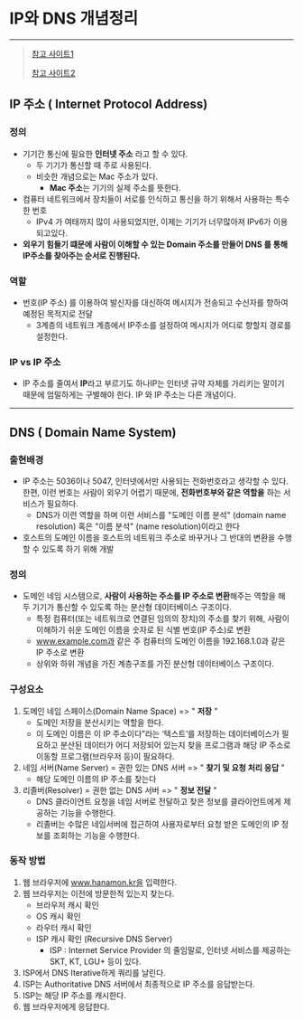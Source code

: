 # IP와 DNS 개념정리 

---

>[참고 사이트1](https://hanamon.kr/dns%EB%9E%80-%EB%8F%84%EB%A9%94%EC%9D%B8-%EB%84%A4%EC%9E%84-%EC%8B%9C%EC%8A%A4%ED%85%9C-%EA%B0%9C%EB%85%90%EB%B6%80%ED%84%B0-%EC%9E%91%EB%8F%99-%EB%B0%A9%EC%8B%9D%EA%B9%8C%EC%A7%80/)
>
>[참고 사이트2](https://m.blog.naver.com/kinxtime/220636766370)

## IP 주소 ( Internet Protocol Address) 

### 정의

- 기기간 통신에 필요한 **인터넷 주소** 라고 할 수 있다. 
  - 두 기기가 통신할 때 주로 사용된다. 
  - 비슷한 개념으로는 Mac 주소가 있다. 
    - **Mac 주소**는 기기의 실제 주소를 뜻한다. 
- 컴퓨터 네트워크에서 장치들이 서로를 인식하고 통신을 하기 위해서 사용하는 특수한 번호
  - IPv4 가 여태까지 많이 사용되었지만, 이제는 기기가 너무많아져 IPv6가 이용되고있다. 
- **외우기 힘들기 떄문에 사람이 이해할 수 있는 Domain 주소를 만들어 DNS 를 통해 IP주소를 찾아주는 순서로 진행된다.** 

### 역할

- 번호(IP 주소) 를 이용하여 발신자를 대신하여 메시지가 전송되고 수신자를 향하여 예정된 목적지로 전달
  - 3계층의 네트워크 계층에서 IP주소를 설정하여 메시지가 어디로 향할지 경로를 설정한다. 

### IP vs IP 주소

- IP 주소를 줄여서 **IP**라고 부르기도 하나IP는 인터넷 규약 자체를 가리키는 말이기 때문에 엄밀하게는 구별해야 한다. IP 와 IP 주소는 다른 개념이다.

---

## DNS ( Domain Name System)

### 출현배경 

- IP 주소는 5036이나 5047, 인터넷에서만 사용되는 전화번호라고 생각할 수 있다. 한편, 이런 번호는 사람이 외우기 어렵기 때문에, **전화번호부와 같은 역할을** 하는 서비스가 필요하다. 
  - DNS가 이런 역할을 하며 이런 서비스를 "도메인 이름 분석" (domain name resolution) 혹은 "이름 분석" (name resolution)이라고 한다
- 호스트의 도메인 이름을 호스트의 네트워크 주소로 바꾸거나 그 반대의 변환을 수행할 수 있도록 하기 위해 개발

### 정의

- 도메인 네임 시스템으로, **사람이 사용하는 주소를 IP 주소로 변환**해주는 역할을 해 두 기기가 통신할 수 있도록 하는 분산형 데이터베이스 구조이다. 
  - 특정 컴퓨터(또는 네트워크로 연결된 임의의 장치)의 주소를 찾기 위해, 사람이 이해하기 쉬운 도메인 이름을 숫자로 된 식별 번호(IP 주소)로 변환
  - www.example.com과 같은 주 컴퓨터의 도메인 이름을 192.168.1.0과 같은 IP 주소로 변환
  - 상위와 하위 개념을 가진 계층구조를 가진 분산형 데이터베이스 구조이다. 

### 구성요소

1. 도메인 네임 스페이스(Domain Name Space) => " **저장** "
   - 도메인 저장을 분산시키는 역할을 한다. 
   - 이 도메인 이름은 이 IP 주소이다”라는 ‘텍스트’를 저장하는 데이터베이스가 필요하고 분산된 데이터가 어디 저장되어 있는지 찾을 프로그램과 해당 IP 주소로 이동할 프로그램(브라우저 등)이 필요하다. 
2. 네임 서버(Name Server) = 권한 있는 DNS 서버 => " **찾기 및 요청 처리 응답** "
   - 해당 도메인 이름의 IP 주소를 찾는다
3. 리졸버(Resolver) = 권한 없는 DNS 서버 => " **정보 전달** "
   - DNS 클라이언트 요청을 네임 서버로 전달하고 찾은 정보를 클라이언트에게 제공하는 기능을 수행한다. 
   - 리졸버는 수많은 네임서버에 접근하여 사용자로부터 요청 받은 도메인의 IP 정보를 조회하는 기능을 수행한다.

### 동작 방법

1. 웹 브라우저에 www.hanamon.kr을 입력한다.
2. 웹 브라우저는 이전에 방문한적 있는지 찾는다.
   - 브라우저 캐시 확인
   - OS 캐시 확인
   - 라우터 캐시 확인
   - ISP 캐시 확인 (Recursive DNS Server)
     - ISP : Internet Service Provider 의 줄임말로, 인터넷 서비스를 제공하는 SKT, KT, LGU+ 등이 있다. 
3. ISP에서 DNS Iterative하게 쿼리를 날린다.
4. ISP는 Authoritative DNS 서버에서 최종적으로 IP 주소를 응답받는다.
5. ISP는 해당 IP 주소를 캐시한다.
6. 웹 브라우저에게 응답한다.